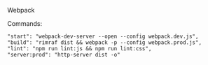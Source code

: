 Webpack

Commands:

    "start": "webpack-dev-server --open --config webpack.dev.js",
    "build": "rimraf dist && webpack -p --config webpack.prod.js",
    "lint": "npm run lint:js && npm run lint:css",
    "server:prod": "http-server dist -o"
